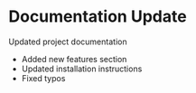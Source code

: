 # Documentation Update

Updated project documentation

- Added new features section
- Updated installation instructions
- Fixed typos